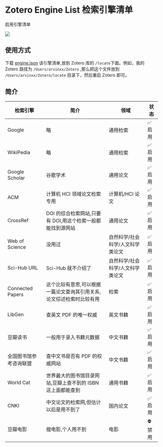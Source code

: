 # Zotero Engine List 检索引擎清单

启用引擎清单

![](https://gw.alipayobjects.com/zos/antfincdn/XnJTWqQaeo/831a8c93-c2b5-4dfe-b7b6-6d306eda732a.png)

## 使用方式

下载 [engine.json](https://raw.githubusercontent.com/arvinxx/zotero-enginelist/master/engines.json) 该引擎清单,放到 Zotero 库的 `/locate`下面。例如，我的 Zotero 路径为 `/Users/arvinxx/Zotero` ,那么把这个文件放到 `/Users/arvinxx/Zotero/locate` 目录下，然后重启 Zotero 即可。

## 简介

| 检索引擎               | 简介                                                                 | 领域                             | 状态     |
| ---------------------- | -------------------------------------------------------------------- | -------------------------------- | -------- |
| Google                 | 略                                                                   | 通用检索                         | ✅ 启用  |
| WikiPedia              | 略                                                                   | 通用检索                         | ✅ 启用  |
| Google Scholar         | 谷歌学术                                                             | 通用论文                         | ✅ 启用  |
| ACM                    | 计算机 HCI 领域论文检索专用                                          | 计算机/HCI 论文                  | ✅ 启用  |
| CrossRef               | DOI 的综合检索网站,只要有 DOI,用这个检索一般都能找到源网站           | 通用论文                         | ✅ 启用  |
| Web of Science         | 没用过                                                               | 自然科学/社会科学/人文科学类论文 | ✅ 启用  |
| Sci-Hub URL            | Sci-Hub 就不介绍了                                                   | 自然科学/社会科学/人文科学类论文 | ✅ 启用  |
| Connected Papers       | 这个比较有意思,可以根据一篇论文查询其引用关系,论文综述检索时比较有用 | 检索                             | ✅ 启用  |
| LibGen                 | 查英文 PDF 的唯一权威                                                | 英文书籍                         | ✅ 启用  |
| 豆瓣读书               | 一般用于录入书籍元数据                                               | 中文书籍                         | ✅ 启用  |
| 全国图书馆参考咨询联盟 | 查中文书是否有 PDF 的权威网站                                        | 中文书籍                         | ✅ 启用  |
| World Cat              | 世界最大的图书馆目录网站,豆瓣上查不到的 ISBN 这上面都能查到          | 通用书籍                         | ✅ 启用  |
| CNKI                   | 中文论文的检索网,但估计以后是用不到了                                | 国内论文                         | ✅ 启用  |
| 豆瓣电影               | 搜电影,个人用不到                                                    | 电影                             | ⛔️ 禁用 |
